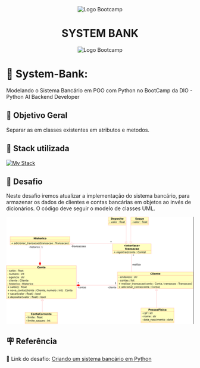 <div align="center">
<img src="https://hermes.digitalinnovation.one/assets/diome/logo-full.svg" alt="Logo Bootcamp" width="80">
<h1>SYSTEM BANK</h1>
<img src="https://hermes.dio.me/tracks/648ef080-6c4b-4e54-bf72-34f62030f350.png" alt="Logo Bootcamp" width="220">
</div>

#  :bank: System-Bank:
Modelando o Sistema Bancário em POO com Python no BootCamp da DIO - Python AI Backend Developer


## :memo: Objetivo Geral
Separar as em classes existentes em atributos e metodos. 

## :battery: Stack utilizada
[![My Stack](https://skillicons.dev/icons?i=vscode,py,git)](https://skillicons.dev)

## :punch: Desafio
Neste desafio iremos atualizar a implementação do sistema bancário, para armazenar os dados de clientes e contas bancárias em objetos ao invés de dicionários. O código deve seguir o modelo de classes UML.

![ texto](./assets/Trilha_Python-desafio.png) 
## :placard: Referência
:link: Link do desafio: [Criando um sistema bancário em Python](https://github.com/VladeSouza/System-Bank)
<br>